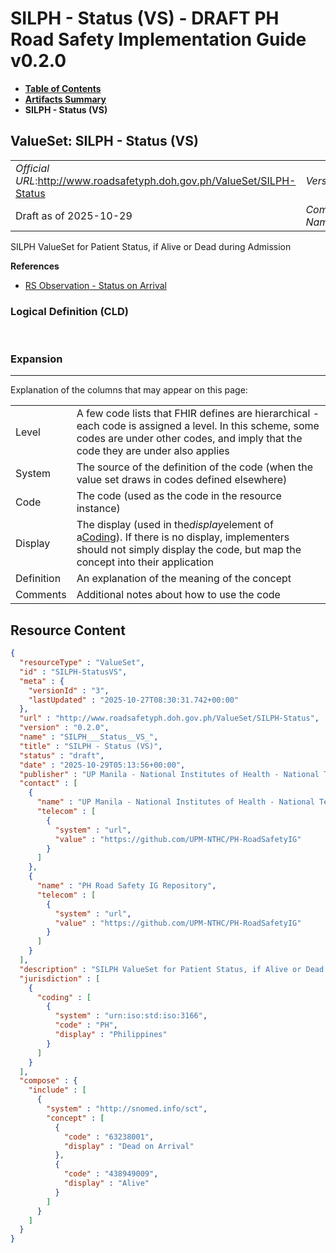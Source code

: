 # SILPH - Status (VS) - DRAFT PH Road Safety Implementation Guide v0.2.0

* [**Table of Contents**](toc.md)
* [**Artifacts Summary**](artifacts.md)
* **SILPH - Status (VS)**

## ValueSet: SILPH - Status (VS) 

| | |
| :--- | :--- |
| *Official URL*:http://www.roadsafetyph.doh.gov.ph/ValueSet/SILPH-Status | *Version*:0.2.0 |
| Draft as of 2025-10-29 | *Computable Name*:SILPH___Status__VS_ |

 
SILPH ValueSet for Patient Status, if Alive or Dead during Admission 

 **References** 

* [RS Observation - Status on Arrival](StructureDefinition-rs-observation-status-on-arrival.md)

### Logical Definition (CLD)

 

### Expansion

-------

 Explanation of the columns that may appear on this page: 

| | |
| :--- | :--- |
| Level | A few code lists that FHIR defines are hierarchical - each code is assigned a level. In this scheme, some codes are under other codes, and imply that the code they are under also applies |
| System | The source of the definition of the code (when the value set draws in codes defined elsewhere) |
| Code | The code (used as the code in the resource instance) |
| Display | The display (used in the*display*element of a[Coding](http://hl7.org/fhir/R4/datatypes.html#Coding)). If there is no display, implementers should not simply display the code, but map the concept into their application |
| Definition | An explanation of the meaning of the concept |
| Comments | Additional notes about how to use the code |



## Resource Content

```json
{
  "resourceType" : "ValueSet",
  "id" : "SILPH-StatusVS",
  "meta" : {
    "versionId" : "3",
    "lastUpdated" : "2025-10-27T08:30:31.742+00:00"
  },
  "url" : "http://www.roadsafetyph.doh.gov.ph/ValueSet/SILPH-Status",
  "version" : "0.2.0",
  "name" : "SILPH___Status__VS_",
  "title" : "SILPH - Status (VS)",
  "status" : "draft",
  "date" : "2025-10-29T05:13:56+00:00",
  "publisher" : "UP Manila - National Institutes of Health - National Telehealth Center",
  "contact" : [
    {
      "name" : "UP Manila - National Institutes of Health - National Telehealth Center",
      "telecom" : [
        {
          "system" : "url",
          "value" : "https://github.com/UPM-NTHC/PH-RoadSafetyIG"
        }
      ]
    },
    {
      "name" : "PH Road Safety IG Repository",
      "telecom" : [
        {
          "system" : "url",
          "value" : "https://github.com/UPM-NTHC/PH-RoadSafetyIG"
        }
      ]
    }
  ],
  "description" : "SILPH ValueSet for Patient Status, if Alive or Dead during Admission",
  "jurisdiction" : [
    {
      "coding" : [
        {
          "system" : "urn:iso:std:iso:3166",
          "code" : "PH",
          "display" : "Philippines"
        }
      ]
    }
  ],
  "compose" : {
    "include" : [
      {
        "system" : "http://snomed.info/sct",
        "concept" : [
          {
            "code" : "63238001",
            "display" : "Dead on Arrival"
          },
          {
            "code" : "438949009",
            "display" : "Alive"
          }
        ]
      }
    ]
  }
}

```
